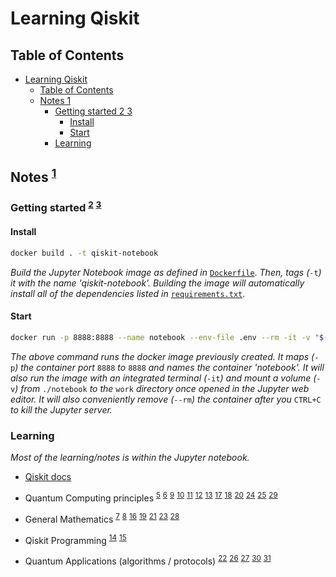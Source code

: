 # Learning Qiskit

## Table of Contents

- [Learning Qiskit](#learning-qiskit)
  - [Table of Contents](#table-of-contents)
  - [Notes 1](#notes-1)
    - [Getting started 2 3](#getting-started-2-3)
      - [Install](#install)
      - [Start](#start)
    - [Learning](#learning)

## Notes <sup>[1]</sup>

### Getting started <sup>[2]</sup> <sup>[3]</sup>

#### Install

```bash
docker build . -t qiskit-notebook
```

*Build the Jupyter Notebook image as defined in* [`Dockerfile`](./Dockerfile). *Then, tags (*`-t`*) it with the name 'qiskit-notebook'. Building the image will automatically install all of the dependencies listed in* [`requirements.txt`](./requirements.txt).

#### Start

```bash
docker run -p 8888:8888 --name notebook --env-file .env --rm -it -v "$(pwd)/notebook:/home/jovyan/work" qiskit-notebook
```

*The above command runs the docker image previously created. It maps (*`-p`*) the container port* `8888` *to* `8888` *and names the container 'notebook'. It will also run the image with an integrated terminal (*`-it`*) and mount a volume (*`-v`*) from* `./notebook` *to the* `work` *directory once opened in the Jupyter web editor. It will also conveniently remove (*`--rm`*) the container after you* `CTRL+C` *to kill the Jupyter server.*

### Learning

*Most of the learning/notes is within the Jupyter notebook.*

- [Qiskit docs][4]

- Quantum Computing principles <sup>[5]</sup> <sup>[6]</sup> <sup>[9]</sup> <sup>[10]</sup> <sup>[11]</sup> <sup>[12]</sup> <sup>[13]</sup> <sup>[17]</sup> <sup>[18]</sup> <sup>[20]</sup> <sup>[24]</sup> <sup>[25]</sup> <sup>[29]</sup>

- General Mathematics <sup>[7]</sup> <sup>[8]</sup> <sup>[16]</sup> <sup>[19]</sup> <sup>[21]</sup> <sup>[23]</sup> <sup>[28]</sup>

- Qiskit Programming <sup>[14]</sup> <sup>[15]</sup>

- Quantum Applications (algorithms / protocols) <sup>[22]</sup> <sup>[26]</sup> <sup>[27]</sup> <sup>[30]</sup> <sup>[31]</sup>

<!-- References -->

[1]: <https://qiskit.org/textbook> "Qiskit Textbook"

[2]: <https://developers.refinitiv.com/en/article-catalog/article/how-to-set-up-and-run-data-science-development-environment-with-> "How to set up and run Python Data Science Development Environment with Jupyter on Docker"

[3]: <https://docs.docker.com/engine/reference> "Docker Docs"

[4]: <https://qiskit.org/documentation/> "Qiskit docs"

[5]: <https://en.wikipedia.org/wiki/Qubit> "Understanding qubits"

[6]: <https://en.wikipedia.org/wiki/Born_rule> "The Born rule"

[7]: <https://en.wikipedia.org/wiki/Pauli_matrices> "Pauli matrices"

[8]: <https://math.mit.edu/~gs/linearalgebra/linearalgebra5_6-1.pdf> "Eigenvalues and eigenvectors"

[9]: <https://raw.githubusercontent.com/qiskit-community/qiskit-textbook/main/content/ch-states/supplements/single-gates-cheatsheet.pdf> "Single-Qubit Quantum Gate Cheet-sheet"

[10]: <https://www.quantum-inspire.com/kbase/hadamard/> "Hadamard Gate"

[11]: <https://quantum-computing.ibm.com/composer/docs/iqx/guide/introducing-qubit-phase> "Quantum Phase"

[12]: <https://physics.stackexchange.com/questions/261664/how-to-measure-relative-phases-of-quantum-states> "Relative Phase"

[13]: <https://ocw.tudelft.nl/course-lectures/3-2-2-phase-kickback/> "Phase kickback"

[14]: <https://qiskit.org/documentation/stubs/qiskit.circuit.QuantumCircuit.draw.html?highlight=draw#qiskit.circuit.QuantumCircuit.draw> "QuantumCircuit.draw"

[15]: <https://bibis.ir/science-books/programming/2022/Qiskit%20Pocket%20Guide%20Fourth%20Early%20Release%20by%20James%20Weaver_bibis.ir.pdf> "Qiskit Pocket Guide"

[16]: <https://en.wikipedia.org/wiki/Euler%27s_formula> "Euler's formula"

[17]: <https://en.wikipedia.org/wiki/Quantum_logic_gate#Parallel_gates> "Understanding Parallel gates"

[18]: <https://en.wikipedia.org/wiki/List_of_quantum_logic_gates> "List of quantum gates"

[19]: <https://en.wikipedia.org/wiki/Matrix_exponential#Computing_the_matrix_exponential> "Matrix exponentiation"

[20]: <https://www.quantum-inspire.com/kbase/rotation-operators> "Rotation operators"

[21]: <https://en.wikipedia.org/wiki/Injective_function> "Injective functions"

[22]: <https://en.wikipedia.org/wiki/Deutsch%E2%80%93Jozsa_algorithm> "The Deutsch-Jozsa algorithm"

[23]: <https://en.wikipedia.org/wiki/Bra%E2%80%93ket_notation> "Dirac Notation"

[24]: <https://en.wikipedia.org/wiki/Hadamard_transform> "Hadamard transform"

[25]: <http://einsteinrelativelyeasy.com/index.php/quantum-mechanics/154-hadamard-gate-on-multiple-qubits?tmpl=component&print=1> "Parrallel hadamard transform"

[26]: <http://einsteinrelativelyeasy.com/index.php/quantum-mechanics/168-the-deutsch-jozsa-algorithm?tmpl=component&print=1> "The Deutsch-Jozsa algorithm"

[27]: <https://en.wikipedia.org/wiki/Bernstein%E2%80%93Vazirani_algorithm> "The Bernstein-Vazirani algorithm"

[28]: <https://www.youtube.com/watch?v=mkGsMWi_j4Q> "Discrete Fourier Transform"

[29]: <https://en.wikipedia.org/wiki/Quantum_Fourier_transform> "Quantum Fourier Transform"

[30]: <https://www.nature.com/articles/s41598-021-04639-0> "QFT's for estimating drive cycles"
  
[31]: <https://iopscience.iop.org/article/10.1088/1367-2630/17/5/053017/ampdf> "Signal-based classical emulation of a universal quantum computer"
